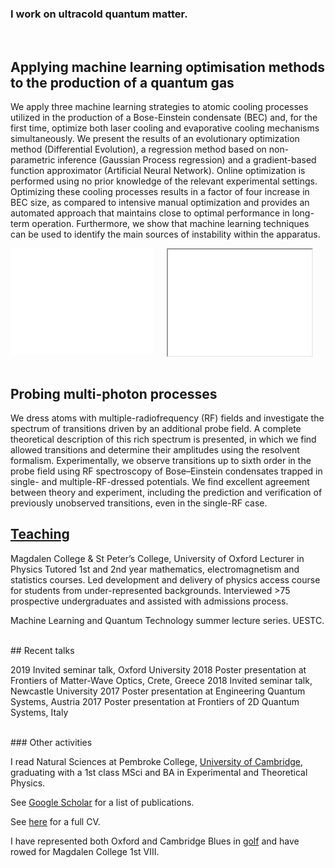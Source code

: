### I work on ultracold quantum matter. 

<br/>

## Applying machine learning optimisation methods to the production of a quantum gas

We apply three machine learning strategies to atomic cooling processes utilized in the production of a Bose-Einstein condensate (BEC) and, for the first time, optimize both laser cooling and evaporative cooling mechanisms simultaneously. We present the results of an evolutionary optimization method (Differential Evolution), a regression method based on non-parametric inference (Gaussian Process regression) and a gradient-based function approximator (Artificial Neural Network). Online optimization is performed using no prior knowledge of the relevant experimental settings. Optimizing these cooling processes results in a factor of four increase in BEC size, as compared to intensive manual optimization and provides an automated approach that maintains close to optimal performance in long-term operation. Furthermore, we show that machine learning techniques can be used to identify the main sources of instability within the apparatus.

<div style="float: left;">
<iframe width="230" height="170" src="Feedback_Loop.jpg"; frameborder="0" allowfullscreen></iframe>
</div>

<div style="float: left; margin-left: 20px;">
<iframe width="230" height="170" src="Random_Results.jpg";frameborder="0" allowfullscreen></iframe>
</div>
<div style="clear:both;"></div>


<br/>

## Probing multi-photon processes

We dress atoms with multiple-radiofrequency (RF) fields and investigate the spectrum of transitions driven by an additional probe field. A complete theoretical description of this rich spectrum is presented, in which we find allowed transitions and determine their amplitudes using the resolvent formalism. Experimentally, we observe transitions up to sixth order in the probe field using RF spectroscopy of Bose–Einstein condensates trapped in single- and multiple-RF-dressed potentials. We find excellent agreement between theory and experiment, including the prediction and verification of previously unobserved transitions, even in the single-RF case.


## [Teaching](teaching.md)

Magdalen College & St Peter’s College, University of Oxford
Lecturer in Physics Tutored 1st and 2nd year mathematics, electromagnetism and statistics courses. Led development and delivery
of physics access course for students from under-represented backgrounds. Interviewed >75 prospective
undergraduates and assisted with admissions process.

Machine Learning and Quantum Technology summer lecture series. UESTC.


<br/>
## Recent talks

2019 Invited seminar talk, Oxford University
2018 Poster presentation at Frontiers of Matter-Wave Optics, Crete, Greece
2018 Invited seminar talk, Newcastle University
2017 Poster presentation at Engineering Quantum Systems, Austria
2017 Poster presentation at Frontiers of 2D Quantum Systems, Italy


<br/>
### Other activities

I read Natural Sciences at Pembroke College, [University of Cambridge](https://www.cam.ac.uk/), graduating with a 1st class MSci and BA in Experimental and Theoretical Physics.

See [Google Scholar](https://scholar.google.com/citations?user=Wbwb3AIAAAAJ&hl=en) for a list of publications.

See [here](CV_AJB.pdf) for a full CV.

I have represented both Oxford and Cambridge Blues in [golf](hhttp://www.cugc.uk/) and have rowed for Magdalen College 1st VIII.
